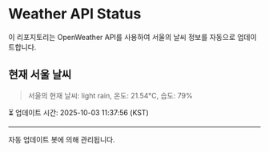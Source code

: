 
# Weather API Status

이 리포지토리는 OpenWeather API를 사용하여 서울의 날씨 정보를 자동으로 업데이트합니다.

## 현재 서울 날씨
> 서울의 현재 날씨: light rain, 온도: 21.54°C, 습도: 79%

⏳ 업데이트 시간: 2025-10-03 11:37:56 (KST)

---
자동 업데이트 봇에 의해 관리됩니다.

